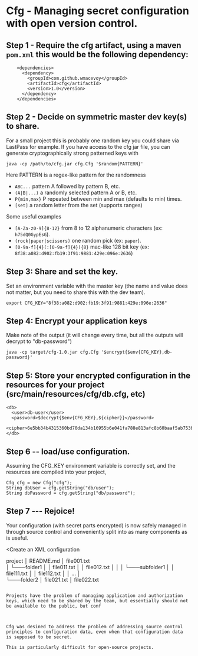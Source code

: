 # Cfg - Managing secret configuration with open version control.

## Step 1 - Require the cfg artifact, using a maven `pom.xml` this would be the following dependency:

```
    <dependencies>
      <dependency>
        <groupId>com.github.wmacevoy</groupId>
        <artifactId>cfg</artifactId>
        <version>1.0</version>
      </dependency>
    </dependencies>
```

## Step 2 - Decide on symmetric master dev key(s) to share.

For a small project this is probably one random key you could share via LastPass for example.  If you have access to the cfg jar file, you can generate cryptographically strong patterned keys with

```
java -cp /path/to/cfg.jar cfg.Cfg '$random{PATTERN}'
```

Here PATTERN is a regex-like pattern for the randomness

* `ABC...`  pattern A followed by pattern B, etc.
* `(A|B|...)` a randomly selected pattern A or B, etc.
* `P{min,max}` P repeated between min and max (defaults to min) times.
* `[set]` a random letter from the set (supports ranges)

Some useful examples

* `[A-Za-z0-9]{8-12}` from 8 to 12 alphanumeric characters (ex: `h75dQ0GypEsG`).
* `(rock|paper|scissors)` one random pick (ex: `paper`).
* `[0-9a-f]{4}(:[0-9a-f]{4}){8}` mac-like 128 bit key (ex: `8f38:a082:d902:fb19:3f91:9881:429e:096e:2636`)

## Step 3: Share and set the key.

Set an environment variable with the master key (the name and value does not matter, but you need to share this with the dev team).

```
export CFG_KEY="8f38:a082:d902:fb19:3f91:9881:429e:096e:2636"
```

## Step 4: Encrypt your application keys

Make note of the output (it will change every time, but all the outputs will decrypt to "db-password")
```
java -cp target/cfg-1.0.jar cfg.Cfg '$encrypt{$env{CFG_KEY},db-password}'
```
## Step 5: Store your encrypted configuration in the resources for your project (src/main/resources/cfg/db.cfg, etc)

```
<db>
  <user>db-user</user>
  <password>$decrypt{$env{CFG_KEY},${cipher}}</password>
  <cipher>6e5bb34b4315360bd70da134b16955b6e041fa788e813afc8b60baaf5ab753bca0bb8e151127c066ec9abbb3</cipher>
</db>
```

## Step 6 -- load/use configuration.
Assuming the CFG_KEY environment variable is correctly set, and the resources are compiled into your project,

```
Cfg cfg = new Cfg("cfg");
String dbUser = cfg.getString("db/user");
String dbPassword = cfg.getString("db/password");
```

## Step 7 --- Rejoice!

Your configuration (with secret parts encrypted) is now safely managed in through source control and conveniently split into as many components as is useful.




<Create an XML configuration

project
│   README.md
│   file001.txt    
│
└───folder1
│   │   file011.txt
│   │   file012.txt
│   │
│   └───subfolder1
│       │   file111.txt
│       │   file112.txt
│       │   ...
│   
└───folder2
    │   file021.txt
    │   file022.txt
```

Projects have the problem of managing application and authorization keys, which need to be shared by the team, but essentially should not be available to the public, but conf



Cfg was desined to address the problem of addressing source control
principles to configuration data, even when that configuration data
is supposed to be secret.

This is particularly difficult for open-source projects.
